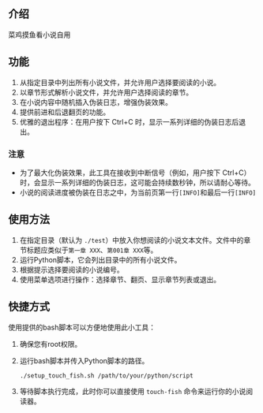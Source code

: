## 介绍

菜鸡摸鱼看小说自用

## 功能

1. 从指定目录中列出所有小说文件，并允许用户选择要阅读的小说。
2. 以章节形式解析小说文件，并允许用户选择阅读的章节。
3. 在小说内容中随机插入伪装日志，增强伪装效果。
4. 提供前进和后退翻页的功能。
5. 优雅的退出程序：在用户按下 Ctrl+C 时，显示一系列详细的伪装日志后退出。

### 注意

- 为了最大化伪装效果，此工具在接收到中断信号（例如，用户按下 Ctrl+C）时，会显示一系列详细的伪装日志，这可能会持续数秒钟，所以请耐心等待。
- 小说的阅读进度被伪装在日志之中，为当前页第一行`[INFO]`和最后一行`[INFO]`

## 使用方法

1. 在指定目录（默认为 `./test`）中放入你想阅读的小说文本文件。文件中的章节标题应类似于`第一章 XXX`、`第001章 XXX`等。
2. 运行Python脚本，它会列出目录中的所有小说文件。
3. 根据提示选择要阅读的小说编号。
4. 使用菜单选项进行操作：选择章节、翻页、显示章节列表或退出。

## 快捷方式

使用提供的bash脚本可以方便地使用此小工具：

1. 确保您有root权限。
2. 运行bash脚本并传入Python脚本的路径。

   ```bash
   ./setup_touch_fish.sh /path/to/your/python/script
   ```

3. 等待脚本执行完成，此时你可以直接使用 `touch-fish` 命令来运行你的小说阅读器。


